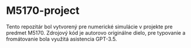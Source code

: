 # M5170-project
Tento repozitár bol vytvorený pre numerické simulácie v projekte pre predmet M5170. 
Zdrojový kód je autorovo originálne dielo, pre typovanie a fromátovanie bola využitá asistencia GPT-3.5. 
